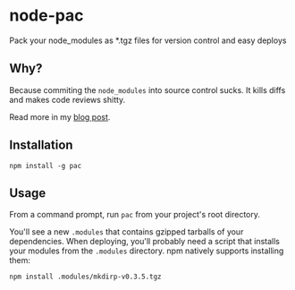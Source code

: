 node-pac
============

Pack your node_modules as *.tgz files for version control and easy deploys

Why?
----

Because commiting the `node_modules` into source control sucks. It kills
diffs and makes code reviews shitty.

Read more in my [blog post](http://www.codinginthecrease.com/news_article/show/307636).

Installation
------------

`npm install -g pac`

Usage
-----

From a command prompt, run `pac` from your project's root directory.

You'll see a new `.modules` that contains gzipped tarballs of your
dependencies. When deploying, you'll probably need a script that installs
your modules from the `.modules` directory. npm natively supports
installing them:

```
npm install .modules/mkdirp-v0.3.5.tgz
```
